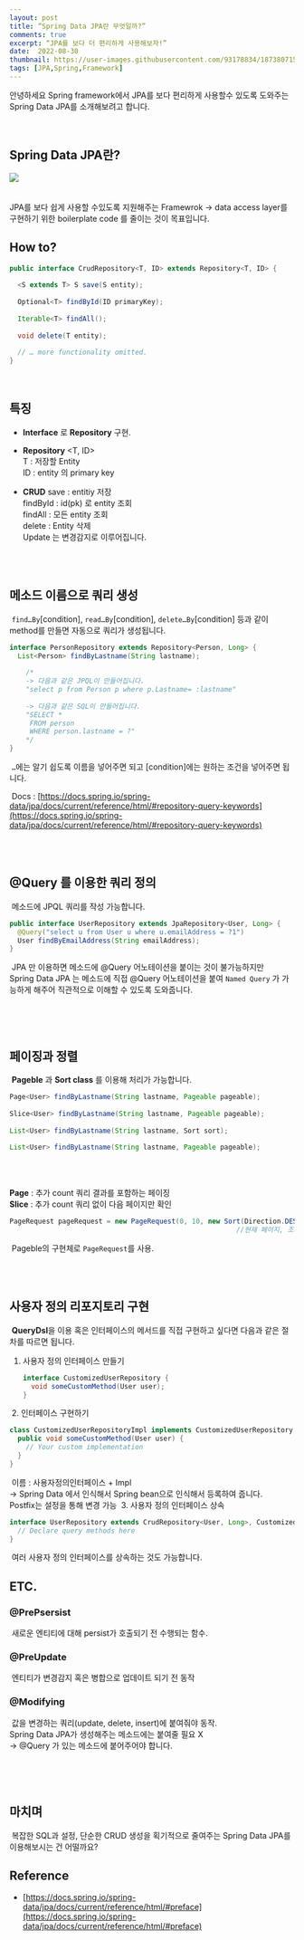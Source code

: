 ```yaml
---
layout: post
title: “Spring Data JPA란 무엇일까?”
comments: true
excerpt: “JPA를 보다 더 편리하게 사용해보자!”
date:  2022-08-30
thumbnail: https://user-images.githubusercontent.com/93178834/187380715-6ba7434a-367f-406f-b322-6266a4ad7853.png
tags: [JPA,Spring,Framework]
---
```


안녕하세요 Spring framework에서 JPA를 보다 편리하게 사용할수 있도록 도와주는 Spring Data JPA를 소개해보려고 합니다.

<br/>

## Spring Data JPA란?
​
<img src="https://user-images.githubusercontent.com/93178834/187380715-6ba7434a-367f-406f-b322-6266a4ad7853.png">

<br/>
​
JPA를 보다 쉽게 사용할 수있도록 지원해주는 Framewrok  
→ data access layer를 구현하기 위한 boilerplate code 를 줄이는 것이 목표입니다.
​
<br/>


## How to?
```java
public interface CrudRepository<T, ID> extends Repository<T, ID> {
​
  <S extends T> S save(S entity);
​
  Optional<T> findById(ID primaryKey);
​
  Iterable<T> findAll();
​
  void delete(T entity);
​
  // … more functionality omitted.
}
```

<br/>

## 특징
- **Interface** 로 **Repository** 구현.

- **Repository** <T, ID>  
  T : 저장할 Entity  
  ID : entity 의 primary key

- **CRUD**
  save : entitiy 저장  
  findById : id(pk) 로 entity 조회  
  findAll : 모든 entity 조회  
  delete : Entity 삭제  
  Update 는 변경감지로 이루어집니다.

<br/>
​

## 메소드 이름으로 쿼리 생성
​
`find…By`[condition], `read…By`[condition], `delete…By`[condition] 등과 같이 method를 만들면 자동으로 쿼리가 생성됩니다.
​
```java
interface PersonRepository extends Repository<Person, Long> {
  List<Person> findByLastname(String lastname);
​
	/*
	-> 다음과 같은 JPQL이 만들어집니다.
	"select p from Person p where p.Lastname= :lastname"
    
	-> 다음과 같은 SQL이 만들어집니다.
	"SELECT *
	 FROM person
	 WHERE person.lastname = ?"
	*/
}
```
​
`…`에는 알기 쉽도록 이름을 넣어주면 되고 [condition]에는 원하는 조건을 넣어주면 됩니다.

​
Docs : [https://docs.spring.io/spring-data/jpa/docs/current/reference/html/#repository-query-keywords](https://docs.spring.io/spring-data/jpa/docs/current/reference/html/#repository-query-keywords)

<br/>
​

## @Query 를 이용한 쿼리 정의
​
메소드에 JPQL 쿼리를 작성 가능합니다.
​
```java
public interface UserRepository extends JpaRepository<User, Long> {
  @Query("select u from User u where u.emailAddress = ?1")
  User findByEmailAddress(String emailAddress);
}
```
​
JPA 만 이용하면 메소드에 @Query 어노테이션을 붙이는 것이 불가능하지만  
Spring Data JPA 는 메소드에 직접 @Query 어노테이션을 붙여 `Named Query` 가 가능하게 해주어 직관적으로 이해할 수 있도록 도와줍니다.

<br/>

​
## 페이징과 정렬
​
**Pageble** 과 **Sort class** 를 이용해 처리가 가능합니다.
​
```java
Page<User> findByLastname(String lastname, Pageable pageable);
​
Slice<User> findByLastname(String lastname, Pageable pageable);
​
List<User> findByLastname(String lastname, Sort sort);
​
List<User> findByLastname(String lastname, Pageable pageable);
```

<br/>
​

**Page** : 추가 count 쿼리 결과를 포함하는 페이징 <br/>
​
**Slice** : 추가 count 쿼리 없이 다음 페이지만 확인
​
```java
PageRequest pageRequest = new PageRequest(0, 10, new Sort(Direction.DESC, "name"));
														//현재 페이지, 조회 데이터 수, 정렬 정보
```
​
Pageble의 구현체로 `PageRequest`를 사용.

<br/>
​

## 사용자 정의 리포지토리 구현
​
**QueryDsl**을 이용 혹은 인터페이스의 메서드를 직접 구현하고 싶다면 다음과 같은 절차를 따르면 됩니다.
​
1. 사용자 정의 인터페이스 만들기
​
   ```java
   interface CustomizedUserRepository {
     void someCustomMethod(User user);
   }
   ```
​
2. 인터페이스 구현하기
​
   ```java
   class CustomizedUserRepositoryImpl implements CustomizedUserRepository {
     public void someCustomMethod(User user) {
       // Your custom implementation
     }
   }
   ```
​
   이름 : 사용자정의인터페이스 + Impl  
   → Spring Data 에서 인식해서 Spring bean으로 인식해서 등록하여 줍니다.  
   Postfix는 설정을 통해 변경 가능
​
3. 사용자 정의 인터페이스 상속
​
   ```java
   interface UserRepository extends CrudRepository<User, Long>, CustomizedUserRepository {
     // Declare query methods here
   }
   ```
​
   여러 사용자 정의 인터페이스를 상속하는 것도 가능합니다.
​
<br/>


## ETC.

### @PrePsersist
​
새로운 엔티티에 대해 persist가 호출되기 전 수행되는 함수.
​
### @PreUpdate
​
엔티티가 변경감지 혹은 병합으로 업데이트 되기 전 동작
​
### @Modifying
​
값을 변경하는 쿼리(update, delete, insert)에 붙여줘야 동작.  
Spring Data JPA가 생성해주는 메소드에는 붙여줄 필요 X  
→ @Query 가 있는 메소드에 붙어주어야 합니다.

<br/>

​
## 마치며
​
복잡한 SQL과 설정, 단순한 CRUD 생성을 획기적으로 줄여주는 Spring Data JPA를 이용해보시는 건 어떨까요?
​
<br/>


## Reference

- [https://docs.spring.io/spring-data/jpa/docs/current/reference/html/#preface](https://docs.spring.io/spring-data/jpa/docs/current/reference/html/#preface)